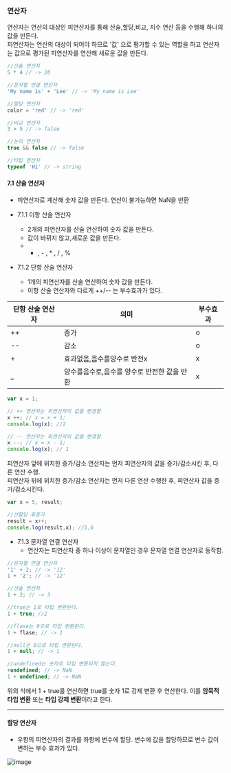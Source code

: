 ### 연산자  

연산자는 연산의 대상인 피연산자를 통해 산술,할당,비교, 지수 연산 등을 수행해 하나의 값을 만든다.  
피연산자는 연산의 대상이 되어야 하므로 '값' 으로 평가할 수 있는 역할을 하고 연산자는 값으로 평가된 피연산자를 연산해 새로운 값을 만든다.   
```javascript
//산술 연산자
5 * 4 // -> 20

//문자열 연결 연산자
'My name is' + 'Lee' // -> 'My name is Lee'

//할당 연산자
color = 'red' // -> 'red'

//비교 연산자
3 > 5 // -> false

//논리 연산자
true && false // -> false

//타입 연산자
typeof 'Hi' // -> string
```

#### 7.1 산술 연산자    
  - 피연산자로 계산해 숫자 값을 만든다. 연산이 불가능하면 NaN을 반환  
  
* 7.1.1 이항 산술 연산자  
  * 2개의 피연산자를 산술 연산하여 숫자 값을 만든다.  
  * 값이 바뀌지 않고,새로운 값을 만든다.  
  *  + , - , * , / , %  

* 7.1.2 단항 산술 연산자  
  * 1개의 피연산자를 산술 연산하여 숫자 값을 만든다.  
  * 이항 산술 연산자와 다르게 ++/-- 는 부수효과가 있다.  
  
|단항 산술 연산자|의미|부수효과|
|------------|---|------|
|   ++      | 증가|  o   |
|  --      | 감소 | o  |
|   +     |효과없음,음수를양수로 반전x|x|
|_|양수를음수로,음수를 양수로 반전한 값을 반환|x|

```javascript
var x = 1;

// ++ 연산자는 피연산자의 값을 변경함
x ++; // x = x + 1;
console.log(x); //2

// -- 연산자는 피연산자의 값을 변경함
x --; // x = x - 1;
console.log(x); // 1
```

피연산자 앞에 위치한 증가/감소 연산자는 먼저 피연산자의 값을 증가/감소시킨 후, 다른 연산 수행.      
피연산자 뒤에 위치한 증가/감소 연산자는 먼저 다른 연산 수행한 후, 피연산자 값을 증가/감소시킨다.     

```javascript
var x = 5, result; 

//선할당 후증가
result = x++;
console.log(result,x); //5,6
```

* 7.1.3 문자열 연결 연산자  
  + 연산자는 피연산자 중 하나 이상이 문자열인 경우 문자열 연결 연산자로 동작함.  

```javascript
//문자열 연결 연산자
'1' + 2; // -> '12'
1 + '2'; // -> '12'

//산술 연산자
1 + 2; // -> 3

//true는 1로 타입 변환된다.
1 + true; //2

//flase는 0으로 타입 변환된다.
1 + flase; // -> 1

//null은 0으로 타입 변환된다.
1 + null; // -> 1

//undefined는 숫자로 타입 변환되지 않는다.
+undefined; // -> NaN
1 + undefined; // -> NaN
```

위의 식에서 1 + true를 연산하면 true를 숫자 1로 강제 변환 후 연산한다. 이를 **암묵적 타입 변환** 또는 **타입 강제 변환**이라고 한다.  

***

#### 할당 연산자  
 - 우항의 피연산자의 결과를 좌항에 변수에 할당. 변수에 값을 할당하므로 변수 값이 변하는 부수 효과가 있다.  

![image](https://user-images.githubusercontent.com/97012561/185402204-f888f3a8-21da-4631-b80a-1af537a48dc9.png)

